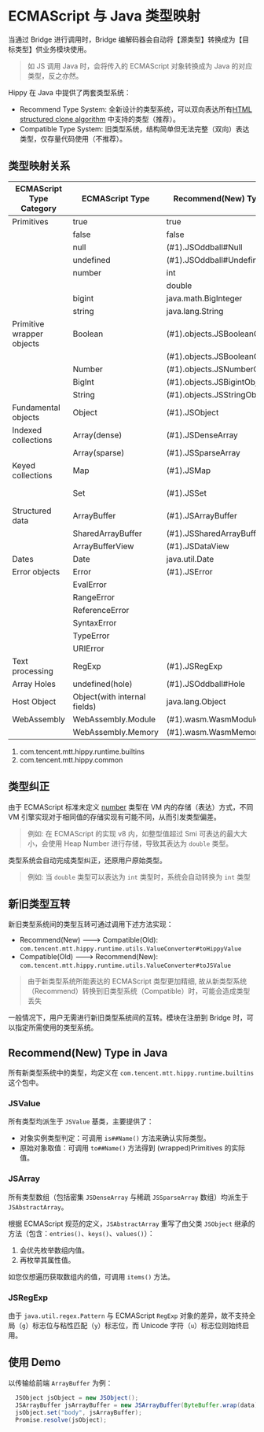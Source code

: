 # ECMAScript 与 Java 类型映射

当通过 Bridge 进行调用时，Bridge 编解码器会自动将【源类型】转换成为【目标类型】供业务模块使用。

> 如 JS 调用 Java 时，会将传入的 ECMAScript 对象转换成为 Java 的对应类型，反之亦然。

Hippy 在 Java 中提供了两套类型系统：

* Recommend Type System: 全新设计的类型系统，可以双向表达所有[HTML structured clone algorithm](https://developer.mozilla.org/en-US/docs/Web/API/Web_Workers_API/Structured_clone_algorithm) 中支持的类型（推荐）。
* Compatible Type System: 旧类型系统，结构简单但无法完整（双向）表达类型，仅存量代码使用（不推荐）。

## 类型映射关系

| ECMAScript Type Category  | ECMAScript Type              | Recommend(New) Type in Java       | Compatible(Old) Type in Java           |
|---------------------------|------------------------------|-----------------------------------|----------------------------------------|
| Primitives                | true                         | true                              | true                                   |
|                           | false                        | false                             | false                                  |
|                           | null                         | (#1).JSOddball#Null               | null                                   |
|                           | undefined                    | (#1).JSOddball#Undefined          | (#2).ConstantValue#Undefined           |
|                           | number                       | int                               | int                                    |
|                           |                              | double                            | double                                 |
|                           | bigint                       | java.math.BigInteger              | java.math.BigInteger                   |
|                           | string                       | java.lang.String                  | java.lang.String                       |
| Primitive wrapper objects | Boolean                      | (#1).objects.JSBooleanObject#True | true                                   |
|                           |                              | (#1).objects.JSBooleanObject#False | false                                  |
|                           | Number                       | (#1).objects.JSNumberObject       | double                                 |
|                           | BigInt                       | (#1).objects.JSBigintObject       | java.math.BigInteger                   |
|                           | String                       | (#1).objects.JSStringObject       | java.lang.String                       |
| Fundamental objects       | Object                       | (#1).JSObject                     | (#2).HippyMap                          |
| Indexed collections       | Array(dense)                 | (#1).JSDenseArray                 | (#2).HippyArray  (Not fully supported) |
|                           | Array(sparse)                | (#1).JSSparseArray                | N/A                                    |
| Keyed collections         | Map                          | (#1).JSMap                        | (#2).HippyMap (Not fully supported)    |
|                           | Set                          | (#1).JSSet                        | (#2).HippyArray (Not fully supported)  |
| Structured data           | ArrayBuffer                  | (#1).JSArrayBuffer                | N/A                                    |
|                           | SharedArrayBuffer            | (#1).JSSharedArrayBuffer          | N/A                                    |
|                           | ArrayBufferView              | (#1).JSDataView                   | N/A                                    |
| Dates                     | Date                         | java.util.Date                    | java.util.Date                         |
| Error objects             | Error                        | (#1).JSError                      | N/A                                    |
|                           | EvalError                    |                                   |                                        |
|                           | RangeError                   |                                   |                                        |
|                           | ReferenceError               |                                   |                                        |
|                           | SyntaxError                  |                                   |                                        |
|                           | TypeError                    |                                   |                                        |
|                           | URIError                     |                                   |                                        |
| Text processing           | RegExp                       | (#1).JSRegExp                     | N/A                                    |
| Array Holes               | undefined(hole)              | (#1).JSOddball#Hole               | (#2).ConstantValue#Hole                |
| Host Object               | Object(with internal fields) | java.lang.Object                  | N/A                                    |
| WebAssembly               | WebAssembly.Module           | (#1).wasm.WasmModule              | N/A                                    |
|                           | WebAssembly.Memory           | (#1).wasm.WasmMemory              | N/A                                    |

1. com.tencent.mtt.hippy.runtime.builtins
2. com.tencent.mtt.hippy.common

## 类型纠正

由于 ECMAScript 标准未定义 [number](https://262.ecma-international.org/#sec-ecmascript-language-types-number-type) 类型在 VM 内的存储（表达）方式，不同 VM 引擎实现对于相同值的存储实现有可能不同，从而引发类型偏差。

> 例如:
> 在 ECMAScript 的实现 v8 内，如整型值超过 Smi 可表达的最大大小，会使用 Heap Number 进行存储，导致其表达为 `double` 类型。

类型系统会自动完成类型纠正，还原用户原始类型。

> 例如:
> 当 `double` 类型可以表达为 `int` 类型时，系统会自动转换为 `int` 类型

## 新旧类型互转

新旧类型系统间的类型互转可通过调用下述方法实现：

* Recommend(New) ---> Compatible(Old): `com.tencent.mtt.hippy.runtime.utils.ValueConverter#toHippyValue`
* Compatible(Old) ---> Recommend(New): `com.tencent.mtt.hippy.runtime.utils.ValueConverter#toJSValue`

> 由于新类型系统所能表达的 ECMAScript 类型更加精细,
> 故从新类型系统（Recommend）转换到旧类型系统（Compatible）时，可能会造成类型丢失

一般情况下，用户无需进行新旧类型系统间的互转。模块在注册到 Bridge 时，可以指定所需使用的类型系统。

## Recommend(New) Type in Java

所有新类型系统中的类型，均定义在 `com.tencent.mtt.hippy.runtime.builtins` 这个包中。

### JSValue

所有类型均派生于 `JSValue` 基类，主要提供了：

* 对象实例类型判定：可调用 `is##Name()` 方法来确认实际类型。
* 原始对象取值：可调用 `to##Name()` 方法得到 (wrapped)Primitives 的实际值。

### JSArray

所有类型数组（包括密集 `JSDenseArray` 与稀疏 `JSSparseArray` 数组）均派生于 `JSAbstractArray`。

根据 ECMAScript 规范的定义，`JSAbstractArray` 重写了由父类 `JSObject` 继承的方法（包含：`entries()`、`keys()`、`values()`）：

1. 会优先枚举数组内值。
2. 再枚举其属性值。

如您仅想遍历获取数组内的值，可调用 `items()` 方法。

### JSRegExp

由于 `java.util.regex.Pattern` 与 ECMAScript `RegExp` 对象的差异，故不支持全局（`g`）标志位与粘性匹配（`y`）标志位，而 Unicode 字符（`u`）标志位则始终启用。

## 使用 Demo

以传输给前端 `ArrayBuffer` 为例：

```java
  JSObject jsObject = new JSObject();
  JSArrayBuffer jsArrayBuffer = new JSArrayBuffer(ByteBuffer.wrap(data));
  jsObject.set("body", jsArrayBuffer);
  Promise.resolve(jsObject);
```


